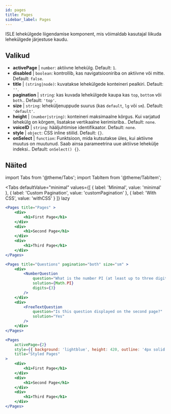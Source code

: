 ```yaml
---
id: pages 
title: Pages
sidebar_label: Pages
---
```


ISLE lehekülgede liigendamise komponent, mis võimaldab kasutajal liikuda lehekülgede järjestuse kaudu.

## Valikud

* __activePage__ | `number`: aktiivne lehekülg. Default: `1`.
* __disabled__ | `boolean`: kontrollib, kas navigatsiooniriba on aktiivne või mitte. Default: `false`.
* __title__ | `(string|node)`: kuvatakse lehekülgede konteineri pealkiri. Default: `''`.
* __pagination__ | `string`: kas kuvada lehekülgede kaupa kas `top`, `bottom` või `both`.. Default: `'top'`.
* __size__ | `string`: leheküljenuppude suurus (kas `default`, `lg` või `sm`). Default: `'default'`.
* __height__ | `(number|string)`: konteineri maksimaalne kõrgus. Kui varjatud lehekülg on kõrgem, lisatakse vertikaalne kerimisriba.. Default: `none`.
* __voiceID__ | `string`: hääljuhtimise identifikaator. Default: `none`.
* __style__ | `object`: CSS inline stiilid. Default: `{}`.
* __onSelect__ | `function`: Funktsioon, mida kutsutakse üles, kui aktiivne muutus on muutunud. Saab ainsa parameetrina uue aktiivse lehekülje indeksi.. Default: `onSelect() {}`.


## Näited

import Tabs from '@theme/Tabs';
import TabItem from '@theme/TabItem';

<Tabs
    defaultValue="minimal"
    values={[
        { label: 'Minimal', value: 'minimal' },
        { label: 'Custom Pagination', value: 'customPagination' },
        { label: 'With CSS', value: 'withCSS' }
    ]}
    lazy
>

<TabItem value="minimal">

```jsx live
<Pages title="Pages" >
    <div>
        <h1>First Page</h1>
    </div>
    <div>
        <h1>Second Page</h1>
    </div>
    <div>
        <h1>Third Page</h1>
    </div>
</Pages>
```

</TabItem>

<TabItem value="customPagination" >

```jsx live
<Pages title="Questions" pagination="both" size="sm" >
    <div>
        <NumberQuestion
            question="What is the number PI (at least up to three digits after the decimal point)?"
            solution={Math.PI}
            digits={3}
        />
    </div>
    <div>
        <FreeTextQuestion 
            question="Is this question displayed on the second page?"
            solution="Yes" 
        />
    </div>
</Pages>
```
</TabItem>

<TabItem value="withCSS">

```jsx live
<Pages 
    activePage={2}
    style={{ background: 'lightblue', height: 420, outline: '4px solid black' }} 
    title="Styled Pages"
>
    <div>
        <h1>First Page</h1>
    </div>
    <div>
        <h1>Second Page</h1>
    </div>
    <div>
        <h1>Third Page</h1>
    </div>
</Pages>
```

</TabItem>

</Tabs>


